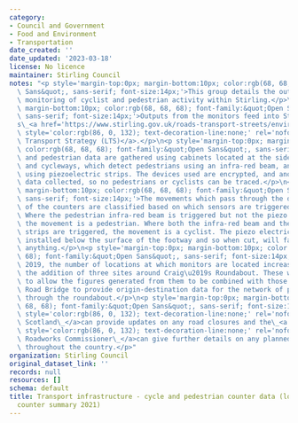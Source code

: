 ```yaml
---
category:
- Council and Government
- Food and Environment
- Transportation
date_created: ''
date_updated: '2023-03-18'
license: No licence
maintainer: Stirling Council
notes: "<p style='margin-top:0px; margin-bottom:10px; color:rgb(68, 68, 68); font-family:&quot;Open\
  \ Sans&quot;, sans-serif; font-size:14px;'>This group details the output from transport\
  \ monitoring of cyclist and pedestrian activity within Stirling.</p>\n<p style='margin-top:0px;\
  \ margin-bottom:10px; color:rgb(68, 68, 68); font-family:&quot;Open Sans&quot;,\
  \ sans-serif; font-size:14px;'>Outputs from the monitors feed into Stirling Council\u2019\
  s\_<a href='https://www.stirling.gov.uk/roads-transport-streets/environment-friendly-transport/local-transport-strategy-documents/'\
  \ style='color:rgb(86, 0, 132); text-decoration-line:none;' rel='nofollow ugc'>Local\
  \ Transport Strategy (LTS)</a>.</p>\n<p style='margin-top:0px; margin-bottom:10px;\
  \ color:rgb(68, 68, 68); font-family:&quot;Open Sans&quot;, sans-serif; font-size:14px;'>Cycle\
  \ and pedestrian data are gathered using cabinets located at the side of footways\
  \ and cycleways, which detect pedestrians using an infra-red beam, and cyclists\
  \ using piezoelectric strips. The devices used are encrypted, and anonymise any\
  \ data collected, so no pedestrians or cyclists can be traced.</p>\n<p style='margin-top:0px;\
  \ margin-bottom:10px; color:rgb(68, 68, 68); font-family:&quot;Open Sans&quot;,\
  \ sans-serif; font-size:14px;'>The movements which pass through the detection zone\
  \ of the counters are classified based on which sensors are triggered by the movement.\
  \ Where the pedestrian infra-red beam is triggered but not the piezo electric strips,\
  \ the movement is a pedestrian. Where both the infra-red beam and the piezo electric\
  \ strips are triggered, the movement is a cyclist. The piezo electric strips are\
  \ installed below the surface of the footway and so when cut, will fail to record\
  \ anything.</p>\n<p style='margin-top:0px; margin-bottom:10px; color:rgb(68, 68,\
  \ 68); font-family:&quot;Open Sans&quot;, sans-serif; font-size:14px;'>In August\
  \ 2019, the number of locations at which monitors are located increased to 23 with\
  \ the addition of three sites around Craig\u2019s Roundabout. These were installed\
  \ to allow the figures generated from them to be combined with those from the Kerse\
  \ Road Bridge to provide origin-destination data for the network of pathways going\
  \ through the roundabout.</p>\n<p style='margin-top:0px; margin-bottom:10px; color:rgb(68,\
  \ 68, 68); font-family:&quot;Open Sans&quot;, sans-serif; font-size:14px;'><a href='https://trafficscotland.org/'\
  \ style='color:rgb(86, 0, 132); text-decoration-line:none;' rel='nofollow ugc'>Traffic\
  \ Scotland\_</a>can provide updates on any road closures and the\_<a href='https://www.roadworksscotland.org/'\
  \ style='color:rgb(86, 0, 132); text-decoration-line:none;' rel='nofollow ugc'>Scottish\
  \ Roadworks Commissioner\_</a>can give further details on any planned roadworks\
  \ throughout the country.</p>"
organization: Stirling Council
original_dataset_link: ''
records: null
resources: []
schema: default
title: Transport infrastructure - cycle and pedestrian counter data (location and
  counter summary 2021)
---
```

